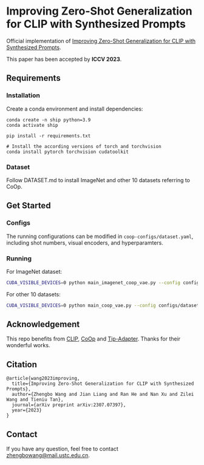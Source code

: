 # Improving Zero-Shot Generalization for CLIP with Synthesized Prompts

Official implementation of  [Improving Zero-Shot Generalization for CLIP with Synthesized Prompts](https://arxiv.org/abs/2307.07397).

This paper has been accepted by **ICCV 2023**.

## Requirements
### Installation
Create a conda environment and install dependencies:
```
conda create -n ship python=3.9
conda activate ship

pip install -r requirements.txt

# Install the according versions of torch and torchvision
conda install pytorch torchvision cudatoolkit
```

### Dataset
Follow DATASET.md to install ImageNet and other 10 datasets referring to CoOp.

## Get Started
### Configs
The running configurations can be modified in `coop-configs/dataset.yaml`, including shot numbers, visual encoders, and hyperparamters. 

### Running
For ImageNet dataset:
```bash
CUDA_VISIBLE_DEVICES=0 python main_imagenet_coop_vae.py --config configs/imagenet.yaml
```
For other 10 datasets:
```bash
CUDA_VISIBLE_DEVICES=0 python main_coop_vae.py --config configs/dataset.yaml
```

## Acknowledgement

This repo benefits from [CLIP](https://github.com/openai/CLIP), [CoOp](https://github.com/KaiyangZhou/Dassl.pytorch) and [Tip-Adapter](https://github.com/gaopengcuhk/Tip-Adapter). Thanks for their wonderful works.

## Citation

```
@article{wang2023improving,
  title={Improving Zero-Shot Generalization for CLIP with Synthesized Prompts},
  author={Zhengbo Wang and Jian Liang and Ran He and Nan Xu and Zilei Wang and Tieniu Tan},
  journal={arXiv preprint arXiv:2307.07397},
  year={2023}
}
```

## Contact

If you have any question, feel free to contact zhengbowang@mail.ustc.edu.cn.
